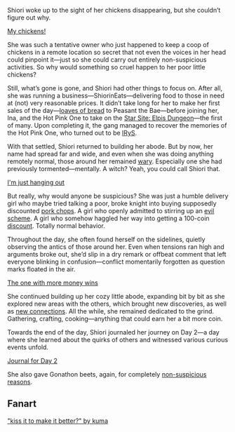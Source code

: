 <!-- title: Shiori Nyavella -->
<!-- status: Alive -->

Shiori woke up to the sight of her chickens disappearing, but she couldn’t figure out why.

[My chickens!](#embed:https://www.youtube.com/live/4dgeXH5KKlI?si=OLDYkPft4YvZnlw_&t=332)

She was such a tentative owner who just happened to keep a coop of chickens in a remote location so secret that not even the voices in her head could pinpoint it—just so she could carry out entirely non-suspicious activities. So why would something so cruel happen to her poor little chickens?

Still, what’s gone is gone, and Shiori had other things to focus on. After all, she was running a business—ShiorinEats—delivering food to those in need at (not) very reasonable prices. It didn’t take long for her to make her first sales of the day—[loaves of bread](https://www.youtube.com/live/4dgeXH5KKlI?si=77RXYlj7fMgVBGrw&t=1075) to Peasant the Bae—before joining her, Ina, and the Hot Pink One to take on the [Star Site: Elpis Dungeon](https://www.youtube.com/live/4dgeXH5KKlI?si=ms6YkOl_w5irfv65&t=1195)—the first of many. Upon completing it, the gang managed to recover the memories of the Hot Pink One, who turned out to be [IRyS](https://www.youtube.com/live/4dgeXH5KKlI?si=3wlfWnlh0MU4h_do&t=3808).

With that settled, Shiori returned to building her abode. But by now, her name had spread far and wide, and even when she was doing anything remotely normal, those around her remained [wary](https://www.youtube.com/live/4dgeXH5KKlI?si=jwnA-XIXNucAjI44&t=4991). Especially one she had previously tormented—mentally. A witch? Yeah, you could call Shiori that.

[I'm just hanging out](#embed:https://www.youtube.com/live/4dgeXH5KKlI?si=LPtF6PiDQRb6_vti&t=6559)

But really, why would anyone be suspicious? She was just a humble delivery girl who maybe tried talking a poor, broke knight into buying supposedly discounted [pork chops](https://www.youtube.com/live/4dgeXH5KKlI?si=SU4dNnWgXpyefwAL&t=7050). A girl who openly admitted to stirring up an [evil scheme](https://www.youtube.com/live/4dgeXH5KKlI?si=HuUPchNE8myBcl0m&t=7169). A girl who somehow haggled her way into getting a 100-coin [discount](https://www.youtube.com/live/4dgeXH5KKlI?si=G5pZmSU5lSlsfHUC&t=8964). Totally normal behavior.

Throughout the day, she often found herself on the sidelines, quietly observing the antics of those around her. Even when tensions ran high and arguments broke out, she’d slip in a dry remark or offbeat comment that left everyone blinking in confusion—conflict momentarily forgotten as question marks floated in the air.

[The one with more money wins](#embed:https://www.youtube.com/live/4dgeXH5KKlI?si=bNv7yGbboxLsOjaf&t=5593)

She continued building up her cozy little abode, expanding bit by bit as she explored new areas with the others, which brought new discoveries, as well as [new connections](https://www.youtube.com/live/4dgeXH5KKlI?si=_mBsbkGmIb_1APIR&t=9735). All the while, she remained dedicated to the grind. Gathering, crafting, cooking—anything that could earn her a bit more coin.

Towards the end of the day, Shiori journaled her journey on Day 2—a day where she learned about the quirks of others and witnessed various curious events unfold.

[Journal for Day 2](#embed:https://www.youtube.com/live/4dgeXH5KKlI?si=jWYO3t1b6Ki-kv-z&t=12609)

She also gave Gonathon beets, again, for completely [non-suspicious reasons](https://www.youtube.com/live/4dgeXH5KKlI?si=OFSnHhwRpTtRCLr_&t=13186).

## Fanart

["kiss it to make it better?" by kuma](https://x.com/kumakibbs/status/1926080936971497522)